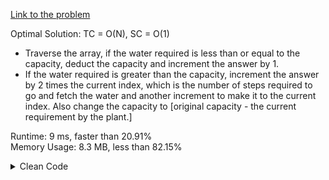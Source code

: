 [Link to the problem](https://leetcode.com/problems/watering-plants/)


Optimal Solution: TC = O(N), SC = O(1)

* Traverse the array, if the water required is less than or equal to the capacity, deduct the capacity and increment the answer by 1. <br>
* If the water required is greater than the capacity, increment the answer by 2 times the current index, which is the number of steps required to go and fetch the water and another increment to make it to the current index. Also change the capacity to [original capacity - the current requirement by the plant.] <br>

Runtime: 9 ms, faster than 20.91%<br>
Memory Usage: 8.3 MB, less than 82.15%<br>


<details><summary>Clean Code</summary>

![](https://github.com/archishmanghos/code-images/blob/master/Leetcode/2079.png)

</details>